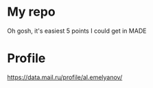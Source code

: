 # My repo

Oh gosh, it's easiest 5 points I could get in MADE

# Profile 

https://data.mail.ru/profile/al.emelyanov/
